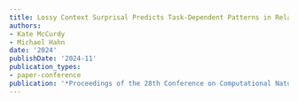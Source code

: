 ```yaml
---
title: Lossy Context Surprisal Predicts Task-Dependent Patterns in Relative Clause Processing
authors:
- Kate McCurdy
- Michael Hahn
date: '2024'
publishDate: '2024-11'
publication_types:
- paper-conference
publication: '*Proceedings of the 28th Conference on Computational Natural Language Learning (CoNLL 2024)*'
---
```

